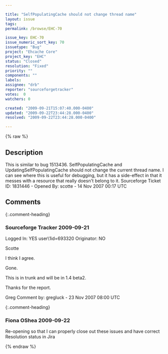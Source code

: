 ```yaml
---

title: "SelfPopulatingCache should not change thread name"
layout: issue
tags: 
permalink: /browse/EHC-70

issue_key: EHC-70
issue_numeric_sort_key: 70
issuetype: "Bug"
project: "Ehcache Core"
project_key: "EHC"
status: "Closed"
resolution: "Fixed"
priority: ""
components: ""
labels: 
assignee: "drb"
reporter: "sourceforgetracker"
votes:  0
watchers: 0

created: "2009-09-21T15:07:40.000-0400"
updated: "2009-09-22T23:44:28.000-0400"
resolved: "2009-09-22T23:44:28.000-0400"

---
```




{% raw %}



## Description

<div markdown="1" class="description">

This is similar to bug 1513436. SelfPopulatingCache and UpdatingSelfPopulatingCache should not change the current thread name. I can see where this is useful for debugging, but it has a side-effect in that it messes with a resource that really doesn't belong to it.
Sourceforge Ticket ID: 1831446 - Opened By: scotte - 14 Nov 2007 00:17 UTC

</div>

## Comments


{:.comment-heading}
### **Sourceforge Tracker** <span class="date">2009-09-21</span>

<div markdown="1" class="comment">

Logged In: YES 
user\1id=693320
Originator: NO

Scotte

I think I agree.

Gone.

This is in trunk and will be in 1.4 beta2.

Thanks for the report.

Greg
Comment by: gregluck - 23 Nov 2007 08:00 UTC

</div>


{:.comment-heading}
### **Fiona OShea** <span class="date">2009-09-22</span>

<div markdown="1" class="comment">

Re-opening so that I can properly close out these issues and have correct Resolution status in Jira

</div>



{% endraw %}
